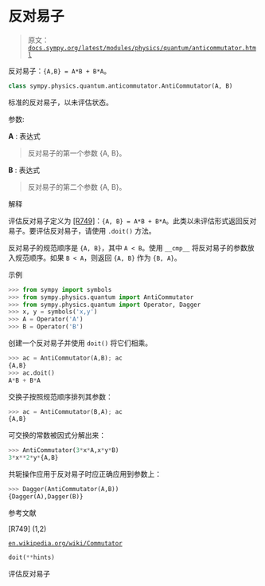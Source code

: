 # 反对易子

> 原文：[`docs.sympy.org/latest/modules/physics/quantum/anticommutator.html`](https://docs.sympy.org/latest/modules/physics/quantum/anticommutator.html)

反对易子：`{A,B} = A*B + B*A`。

```py
class sympy.physics.quantum.anticommutator.AntiCommutator(A, B)
```

标准的反对易子，以未评估状态。

参数:

**A** : 表达式

> 反对易子的第一个参数 {A, B}。

**B** : 表达式

> 反对易子的第二个参数 {A, B}。

解释

评估反对易子定义为 [[R749]](#r749)：`{A, B} = A*B + B*A`。此类以未评估形式返回反对易子。要评估反对易子，请使用 `.doit()` 方法。

反对易子的规范顺序是 `{A, B}`，其中 `A < B`。使用 `__cmp__` 将反对易子的参数放入规范顺序。如果 `B < A`，则返回 `{A, B}` 作为 `{B, A}`。

示例

```py
>>> from sympy import symbols
>>> from sympy.physics.quantum import AntiCommutator
>>> from sympy.physics.quantum import Operator, Dagger
>>> x, y = symbols('x,y')
>>> A = Operator('A')
>>> B = Operator('B') 
```

创建一个反对易子并使用 `doit()` 将它们相乘。

```py
>>> ac = AntiCommutator(A,B); ac
{A,B}
>>> ac.doit()
A*B + B*A 
```

交换子按照规范顺序排列其参数：

```py
>>> ac = AntiCommutator(B,A); ac
{A,B} 
```

可交换的常数被因式分解出来：

```py
>>> AntiCommutator(3*x*A,x*y*B)
3*x**2*y*{A,B} 
```

共轭操作应用于反对易子时应正确应用到参数上：

```py
>>> Dagger(AntiCommutator(A,B))
{Dagger(A),Dagger(B)} 
```

参考文献

[R749] (1,2)

[`en.wikipedia.org/wiki/Commutator`](https://en.wikipedia.org/wiki/Commutator)

```py
doit(**hints)
```

评估反对易子
